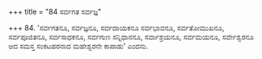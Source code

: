 +++
title = "84 ಸರ್ವಗತ ಸರ್ವಜ್ಞ"

+++
84. 'ಸರ್ವಗತನೂ, ಸರ್ವಜ್ಞನೂ, ಸರ್ವದಾಯಕನೂ ಸರ್ವಭಾವನೂ, ಸರ್ವತೋಮುಖನೂ, ಸರ್ವಪೂಜಿತನೂ, ಸರ್ವಸಾಧಕನೂ, ಸರ್ವಗುಣ ಸನ್ನಿಧಾನನೂ, ಸರ್ವಾಶ್ರಯನೂ, ಸರ್ವಮಯನೂ, ಸರ್ವೇಶ್ವರನೂ ಆದ ಸಮಸ್ತ ಸಂಕಟಹರನಾದ ಮಹೇಶ್ವರನೇ ಕಾಪಾಡು' ಎಂದನು.